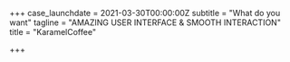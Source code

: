 +++
case_launchdate = 2021-03-30T00:00:00Z
subtitle = "What do you want"
tagline = "AMAZING USER INTERFACE & SMOOTH INTERACTION"
title = "<span>Karamel</span>Coffee"

+++
